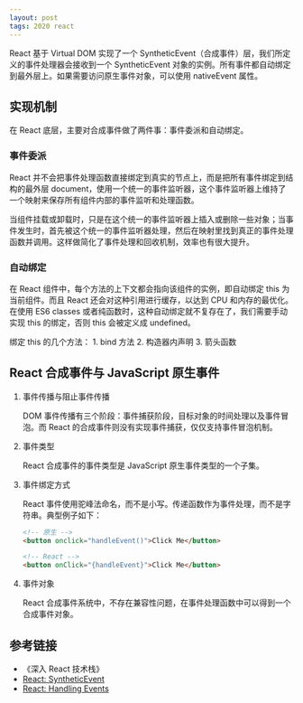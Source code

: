```yaml
---
layout: post
tags: 2020 react
---
```


React 基于 Virtual DOM 实现了一个 SyntheticEvent（合成事件）层，我们所定义的事件处理器会接收到一个 SyntheticEvent 对象的实例。所有事件都自动绑定到最外层上。如果需要访问原生事件对象，可以使用 nativeEvent 属性。

## 实现机制

在 React 底层，主要对合成事件做了两件事：事件委派和自动绑定。

### 事件委派

React 并不会把事件处理函数直接绑定到真实的节点上，而是把所有事件绑定到结构的最外层 document，使用一个统一的事件监听器，这个事件监听器上维持了一个映射来保存所有组件内部的事件监听和处理函数。

当组件挂载或卸载时，只是在这个统一的事件监听器上插入或删除一些对象；当事件发生时，首先被这个统一的事件监听器处理，然后在映射里找到真正的事件处理函数并调用。这样做简化了事件处理和回收机制，效率也有很大提升。

### 自动绑定

在 React 组件中，每个方法的上下文都会指向该组件的实例，即自动绑定 this 为当前组件。而且 React 还会对这种引用进行缓存，以达到 CPU 和内存的最优化。在使用 ES6 classes 或者纯函数时，这种自动绑定就不复存在了，我们需要手动实现 this 的绑定，否则 this 会被定义成 undefined。

绑定 this 的几个方法： 1. bind 方法 2. 构造器内声明 3. 箭头函数

## React 合成事件与 JavaScript 原生事件

1. 事件传播与阻止事件传播

   DOM 事件传播有三个阶段：事件捕获阶段，目标对象的时间处理以及事件冒泡。而 React 的合成事件则没有实现事件捕获，仅仅支持事件冒泡机制。

2. 事件类型

   React 合成事件的事件类型是 JavaScript 原生事件类型的一个子集。

3. 事件绑定方式

   React 事件使用驼峰法命名，而不是小写。传递函数作为事件处理，而不是字符串。典型例子如下：

   ```html
   <!-- 原生 -->
   <button onclick="handleEvent()">Click Me</button>

   <!-- React -->
   <button onClick="{handleEvent}">Click Me</button>
   ```

4. 事件对象

   React 合成事件系统中，不存在兼容性问题，在事件处理函数中可以得到一个合成事件对象。

## 参考链接

- 《深入 React 技术栈》
- [React: SyntheticEvent](https://reactjs.org/docs/events.html)
- [React: Handling Events](https://reactjs.org/docs/handling-events.html)
